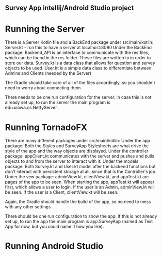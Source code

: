 ## Survey App intellij/Android Studio project

# Running the Server

There is a Server Kotlin file and a BackEnd package under src/main/kotlin:
  Server.kt - run this to have a server at localhost:8080
  Under the BackEnd package:
    Backend_API is an interface to communicate with the res files, which can be found in the res folder.  These files are 
    written to in order to store our data.
    Survey.kt is a data class that allows for question and survey objects to be used.
    User.kt is a simple data class to differentiate between Admins and Clients (needed by the Server)
    
The Gradle should take care of all of the files accordingly, so you shouldn't need to worry about connecting them.

There needs to be one run configuration for the server.  In case this is not already set up, to run the server the main 
program is edu.uiowa.cs.NettyServer .

# Running TornadoFX

There are many different packages under src/main/kotlin:
  Under the app package:
    Both the Styles and SurveyApp Stylesheets are what drive the style of the app and the way objects are displayed.
  Under the controller package:
    appClient.kt communicates with the server and pushes and pulls objects to and from the server to interact with it.
  Under the models package:
    Both Survey.kt and User.kt model after the backend functions but don't interact with persistent storage at all, since that
    is the Controller's job.
  Under the vew package:
    adminView.kt, clientView.kt, and appTest.kt are pages of the app to be seen.  When starting the app, appTest.kt will
    appear first, which allows a user to login.  If the user is an Admin, adminView.kt will be seen.  If the user is a Client,
    clientView.kt will be seen.
    
Again, the Gradle should handle the build of the app, so no need to mess with any other settings.

There should be one run configuration to show the app.  If this is not already set up, to run the app the main program is 
app.SurveyApp (named as Test App for now, but you could name it how you like).

# Running Android Studio

